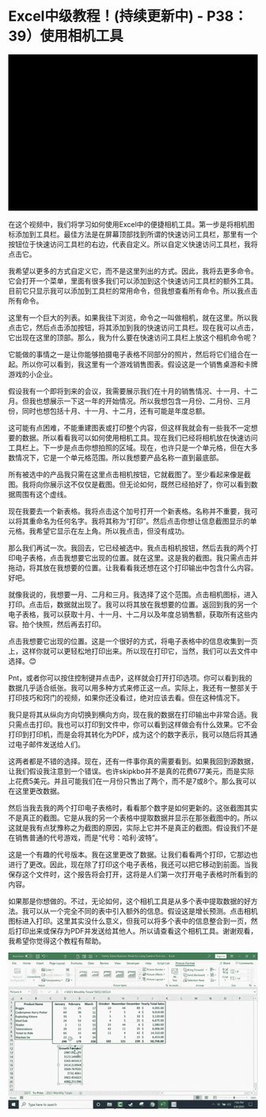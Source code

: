 # Excel中级教程！(持续更新中) - P38：39）使用相机工具 

![](img/5ec5103a1cf499f8dd83c32f399cce33_0.png)

在这个视频中，我们将学习如何使用Excel中的便捷相机工具。第一步是将相机图标添加到工具栏。最佳方法是在屏幕顶部找到所谓的快速访问工具栏，那里有一个按钮位于快速访问工具栏的右边，代表自定义。所以自定义快速访问工具栏，我将点击它。

我希望以更多的方式自定义它，而不是这里列出的方式。因此，我将去更多命令。它会打开一个菜单，里面有很多我们可以添加到这个快速访问工具栏的额外工具。目前它只显示我可以添加到工具栏的常用命令，但我想查看所有命令。所以我点击所有命令。

这里有一个巨大的列表。如果我往下浏览，命令之一叫做相机，就在这里。所以我点击它，然后点击添加按钮，将其添加到我的快速访问工具栏。现在我可以点击，它出现在这里的顶部。那么，我为什么要在快速访问工具栏上放这个相机命令呢？

它能做的事情之一是让你能够拍摄电子表格不同部分的照片，然后将它们组合在一起。所以你可以看到，我这里有一个游戏销售图表。假设这是一个销售桌游和卡牌游戏的小企业。

假设我有一个即将到来的会议，我需要展示我们在十月的销售情况、十一月、十二月。但我也想展示一下这一年的开始情况。所以我想包含一月份、二月份、三月份，同时也想包括十月、十一月、十二月，还有可能是年度总额。

这可能有点困难，不能重建图表或打印整个内容，但这样我就会有一些我不一定想要的数据。所以看看我可以如何使用相机工具。现在我们已经将相机放在快速访问工具栏上。下一步是点击你想拍照的区域。现在，也许只是一个单元格，但在大多数情况下，它是一个单元格范围。所以我想要产品名称一直到最底部。

所有被选中的产品我只需在这里点击相机按钮，它就截图了。至少看起来像是截图。我将向你展示这不仅仅是截图。但无论如何，既然已经拍好了，你可以看到数据周围有这个虚线。

现在我要去一个新表格。我将点击这个加号打开一个新表格。名称并不重要，我可以将其重命名为任何名字。我将其称为“打印”。然后点击你想让信息截图显示的单元格。我希望它显示在左上角。所以我点击，但没有成功。

那么我们再试一次。我回去，它已经被选中。我点击相机按钮，然后去我的两个打印电子表格，点击我想要它出现的位置。就在这里。这是我的截图。我只需点击并拖动，将其放在我想要的位置。让我看看我还想在这个打印输出中包含什么内容。好吧。

就像我说的，我想要一月、二月和三月。我选择了这个范围。点击相机图标，进入打印。点击后，数据就出现了。我可以将其放在我想要的位置。返回到我的另一个电子表格，我可以获取十月、十一月、十二月以及年度总销售额，获取所有这些内容。拍个快照，然后再去打印。

点击我想要它出现的位置。这是一个很好的方式，将电子表格中的信息收集到一页上，这样你就可以更轻松地打印出来。所以现在打印它，当然，我们可以去文件中选择。😊

Pnt，或者你可以按住控制键并点击P，这样就会打开打印选项。你可以看到我的数据几乎适合纸张。我可以用多种方式来修正这一点。实际上，我还有一整部关于打印技巧和窍门的视频，如果你还没看过，绝对应该去看。但在这种情况下。

我只是将其从纵向方向切换到横向方向，现在我的数据在打印输出中非常合适。我只需点击打印。我也可以打印到文件中，你可以看到这样做会有什么效果。它不会打印到打印机，而是会将其转化为PDF，成为这个的数字表示，我可以随后将其通过电子邮件发送给人们。

这两者都是不错的选择。现在，还有一件事你真的需要看到。如果我回到源数据，让我们假设我注意到一个错误。也许skipkbo并不是真的花费677美元，而是实际上花费5美元。并且可能我们在一月份只售出了两个，而不是7或8个。那么我可以在这里更改数据。

然后当我去我的两个打印电子表格时，看看那个数字是如何更新的。这张截图其实不是真正的截图。它是从我的另一个表格中提取数据并显示在那张截图中的。所以这就是我有点犹豫称之为截图的原因，实际上它并不是真正的截图。假设我们不是在销售普通的代号游戏，而是“代号：哈利·波特”。

这是一个有趣的代号版本。我在这里更改了数据。让我们看看两个打印，它那边也进行了更改。因此，现在除了打印这个电子表格，我还可以把它移动到前面。当我保存这个文件时，这个报告将会打开，这将是人们第一次打开电子表格时所看到的内容。

如果那是你想做的。不过，无论如何，这个相机工具是从多个表中提取数据的好方法。我可以从一个完全不同的表中引入额外的信息。假设这是增长预测。点击相机图标进入打印。这里其实没什么意义，但我可以将多个表中的信息整合到一页，然后打印出来或保存为PDF并发送给其他人。所以请查看这个相机工具。谢谢观看，我希望你觉得这个教程有帮助。

![](img/5ec5103a1cf499f8dd83c32f399cce33_2.png)
